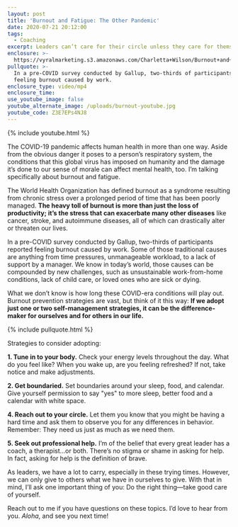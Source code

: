 ```yaml
---
layout: post
title: 'Burnout and Fatigue: The Other Pandemic'
date: 2020-07-21 20:12:00
tags:
  - Coaching
excerpt: Leaders can’t care for their circle unless they care for themselves first.
enclosure: >-
  https://vyralmarketing.s3.amazonaws.com/Charletta+Wilson/Burnout+and+Fatigue-+The+Other+Pandemic.mp4
pullquote: >-
  In a pre-COVID survey conducted by Gallup, two-thirds of participants reported
  feeling burnout caused by work.
enclosure_type: video/mp4
enclosure_time:
use_youtube_image: false
youtube_alternate_image: /uploads/burnout-youtube.jpg
youtube_code: Z3E7EPs4NJ8
---
```


{% include youtube.html %}

The COVID-19 pandemic affects human health in more than one way. Aside from the obvious danger it poses to a person’s respiratory system, the conditions that this global virus has imposed on humanity and the damage it’s done to our sense of morale can affect mental health, too. I’m talking specifically about burnout and fatigue.&nbsp;

The World Health Organization has defined burnout as a syndrome resulting from chronic stress over a prolonged period of time that has been poorly managed.&nbsp;**The heavy toll of burnout is more than just the loss of productivity; it’s the stress that can exacerbate many other diseases**&nbsp;like cancer, stroke, and autoimmune diseases, all of which can drastically alter or threaten our lives.&nbsp;

In a pre-COVID survey conducted by Gallup, two-thirds of participants reported feeling burnout caused by work. Some of those traditional causes are anything from time pressures, unmanageable workload, to a lack of support by a manager. We know in today’s world, those causes can be compounded by new challenges, such as unsustainable work-from-home conditions, lack of child care, or loved ones who are sick or dying.&nbsp;

What we don’t know is how long these COVID-era conditions will play out. Burnout prevention strategies are vast, but think of it this way:&nbsp;**If we adopt just one or two self-management strategies, it can be the difference-maker for ourselves and for others in our life.**

{% include pullquote.html %}

Strategies to consider adopting:&nbsp;&nbsp;

**1\. Tune in to your body.**&nbsp;Check your energy levels throughout the day. What do you feel like? When you wake up, are you feeling refreshed? If not, take notice and make adjustments.

**2\. Get boundaried.**&nbsp;Set boundaries around your sleep, food, and calendar.&nbsp; Give yourself permission to say "yes" to more sleep, better food and a calendar with white space.

**4\. Reach out to your circle.**&nbsp;Let them you know that you might be having a hard time and ask them to observe you for any differences in behavior. Remember: They need us just as much as we need them.&nbsp;

**5\. Seek out professional help.**&nbsp;I’m of the belief that every great leader has a coach, a therapist...or both. There’s no stigma or shame in asking for help. In fact, asking for help is the definition of brave.&nbsp;

As leaders, we have a lot to carry, especially in these trying times. However, we can only give to others what we have in ourselves to give. With that in mind, I’ll ask one important thing of you: Do the right thing—take good care of yourself.&nbsp;

Reach out to me if you have questions on these topics. I’d love to hear from you.&nbsp;*Aloha*, and see you next time\!